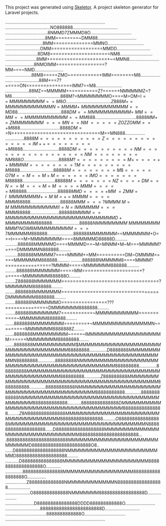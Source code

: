 
This project was generated using [Skeletor](https://github.com/pixelfusion/skeletor). A project skeleton generator for Laravel projects.

................................................................................
....................................NO888888....................................
..................................8NMMD7ZMMMD8O.................................
................................8MM========~DMM88...............................
..............................8MM==============MMNO.............................
............................OMM==================MMDD...........................
..........................8DM8=====================NM8..........................
.........................8MM+====================+~=MMN8........................
.......................8NMOIMM=================?MM~==~NMD.......................
.....................88M8=====ZMO~==========+IMM========M8......................
....................88M+==7?=====ON==========+=====IMM7==M8.....................
...................88MZ==MMMMM+==========Z?=====+NMMMMMZ=?M8....................
..................888M?=MMMMMMMMO====M=OM=I$==~MMMMMMMMM==M8O...................
.................Z888M+=MMMMMMMMMMMMN=MMMM+~MMMMMMMMMMMM==MD88..................
.................888DM==MMMMMMMMMMM=~MM==MM==MMMMMMMMMMM==MM888.................
................8888MM+=ZMMMMMMMM~===MN==NM~=====ZOZZOMM==+M888.................
...............8888DM==$N=+=============================M==MN888................
...............8888M$===========Z==============IM++========+M8888...............
..............8888DM==========NM=================NM~========NM888O..............
..............8888M?=========M+====++MMMNM========?M=========M8888..............
.............88888M========M8=====O7M==M==M+M======IMO=======M88888.............
.............88888M=======NZ====DM==N==M~===M=M~====MMM=====~M88888.............
............88888MMD====+MM~=ZMM=I~~MMMMMMMM+=M~M=+=MMMM====MMM88888............
............88888MMM===?MMMM~M=M~MMMMMMMMMMMMII=N=IMMMMMM===MMM88888............
...........888888MMMM==MMMMMMM$MMMMMMMMMMMMMMMM$MMMMMD+MMMNMMMM888888...........
...........88888NMMMMMMMM~MMMMMMMMMMM?NOIM8MMMMMMMMMM===7MMMMMM888888...........
..........888888MMMMMMM$==MMMMMMM+O===I====M+MMMMMMMM====8MMMMMD88888D..........
..........888888MMMMMD====MMMMD==~M=MNMM+M~M===MMMMM?====DMMMMMN888888..........
..........888888MMMMM7====MMMM+=MM==========DM~OMMMM=====MMMMMMM888888..........
.........888888NMMMMM8====MMMM?================?MMMM=====MMMMMMM888888..........
.........888888MMMMMMM=====MM====================+?======MMMMMMM888888O.........
........Z888888MMMMMMM==================================?MMMMMMM8888888.........
........8888888MMMMMMM==================================DMMMMMMM8888888.........
........888888NMMMMMMO=============+==???===============DMMMMMMM8888888.........
........888888MMMMMMM7===========~MMMMMMMMMMM===========~MMMMMMM8888888.........
.......8888888MMMMMMMM========+~MMMMMMMMMMMMMMMN~========MMMMMMM8888888Z........
.......8888888MMMMMMMMM~====~IMMMMMMMMMMMMMMMMMMMM=====+MMMMMMMM88888888........
.......8888888MMMMMMMMMMM$$MMMMMMMMMMMMMMMMMMMMMMMMMMMMMMMMMMMMM88888888........
......D8888888MMMMMMMMMMMMMMMMMMMMMMMMMMMMMMMMMMMMMMMMMMMMMMMMMN88888888........
......88888888NMMMMMMMMMMMMMMMMMMMMMMMMMMMMMMMMMMMMMMMMMMMMMMMM888888888........
......888888888MMMMMMMMMMMMMMMMMMMMMMMMMMMMMMMMMMMMMMMMMMMMMMMM888888888........
.....Z888888888MMMMMMMMMMMMMMMMMMMMMMMMMMMMMMMMMMMMMMMMMMMMMMM8888888888........
.....88888888888NMMMMMMMMMMMMMMMMMMMMMMMMMMMMMMMMMMMMMMMMMMMM88888888888........
.....888888888888NMMMMMMMMMMMMMMMMMMMMMMMMMMMMMMMMMMMMMMMMMM8888888888888.......
....88888888888888DMMMMMMMMMMMMMMMMMMMMMMMMMMMMMMMMMMMMMMMM888888888888888......
...Z8N88888888888888MMMMMMMMMMMMMMMMMMMMMMMMMMMMMMMMMMMMMM8888888888888888......
....O8888888888888888MMMMMMMMMMMMMMMMMMMMMMMMMMMMMMMMMMMN8888888888888888888....
..$D888888888888888888MMMMMMMMMMMMMMMMMMMMMMMMMMMMMMMMM8888888888888888888888...
.88888888888888888888888MMMMMMMMMMMMMMMMMMMMMMMMMMMMMD8888888888888888888888O8..
......D888888888888888888NMMMMMMMMMMMMMMMMMMMMMMMMMD8888888888888888888.........
...........D888888888888888MMMMMMMMMMMMMMMMMMMMMM888888888888888888O............
..............888888888888888MMMMMMMMMMMMMMMMMM88888888888888888O...............
.................Z8888888888888NMMMMMMMMMMMMN88888888888888888..................
....................O8888888888888NMMMMMMM88888888888888888D....................
.......................D888888888888888DDDD888888888888O........................
............................88888888888888888888888D............................
.................................8888888888888O.................................
................................................................................

